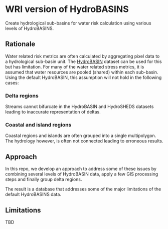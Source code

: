 # WRI version of HydroBASINS
Create hydrological sub-basins for water risk calculation using various levels of HydroBASINS.

## Rationale 

Water related risk metrics are often calculated by aggregating pixel data to a hydrological sub-basin unit. The [HydroBASIN](https://hydrosheds.org/images/inpages/HydroBASINS_TechDoc_v1c.pdf) dataset can be used for this but has limitation. For many of the water related stress metrics, it is assumed that water resources are pooled (shared) within each sub-basin. Using the default HydroBASIN, this assumption will not hold in the following cases:

### Delta regions
Streams cannot bifurcate in the HydroBASIN and HydroSHEDS datasets leading to inaccurate representation of deltas.

### Coastal and island regions 
Coastal regions and islands are often grouped into a single multipolygon. The hydrology however, is often not connected leading to erroneous results. 

## Approach 

In this repo, we develop an approach to address some of these issues by combining several levels of HydroBASIN data, apply a few GIS processing steps and finally group delta regions. 

The result is a database that addresses some of the major limitations of the default HydroBASINS data. 

## Limitations

TBD
